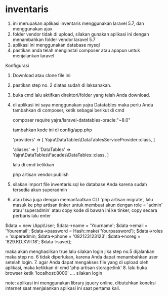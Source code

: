 # inventaris

1. ini merupakan aplikasi inventaris menggunakan laravel 5.7, dan menggunakan ajax
2. folder vendor tidak di upload, silakan gunakan aplikasi ini dengan menambahkan folder vendor laravel 5.7
3. aplikasi ini menggunakan database mysql
4. pastikan anda telah menginstal composer atau apapun untuk menjalankan laravel

Konfigurasi
1. Download atau clone file ini
2. pastikan step no. 2 diatas sudah di laksanakan.
3. buka cmd lalu aktifkan direktori/folder yang telah Anda download.
4. di aplikasi ini saya menggunakan yajra Datatables maka perlu Anda tambahkan di composer, ketik sebagai berikut di cmd
    
    composer require yajra/laravel-datatables-oracle:"~8.0"
    
    tambahkan kode ini di config/app.php
    
    'providers' => [
      Yajra\DataTables\DataTablesServiceProvider::class,
    ]

    'aliases' => [
      'DataTables' => Yajra\DataTables\Facades\DataTables::class,
    ]
    
    lalu di cmd ketikkan
    
    php artisan vendor:publish
    
5. silakan import file inventaris.sql ke database Anda karena sudah tersedia akun superadmin
6. atau bisa juga dengan memanfaatkan CLI 'php artisan migrate', lalu masuk ke php artisan tinker untuk membuat akun
  dengan role = 'admin' atau 'superadmin'
  atau copy kode di bawah ini ke tinker, copy secara perbaris lalu enter
  
  $data = new \App\User;
  $data->name = 'Yourname';
  $data->email = 'Youremail';
  $data->password = Hash::make('Yourpassword');
  $data->roles = 'superadmin;
  $data->phone = '082123123123';
  $data->noreg = '829.KD.XVII.18';
  $data->save();
  
  maka akan menghasilkan true
  lalu silakan login
  jika step no.5 dijalankan maka step no. 6 tidak diperlukan, karena Anda dapat menambahkan user setelah login.
7. agar Anda dapat mengakses file yang di upload oleh aplikasi, maka ketikkan di cmd 'php artisan storage:link'
8. lalu buka browser ketik 'localhost:8000' .... silakan login

note: aplikasi ini menggunakan library jquery online, dibutuhkan koneksi internet saat menjalankan aplikasi ini saat pertama kali.
